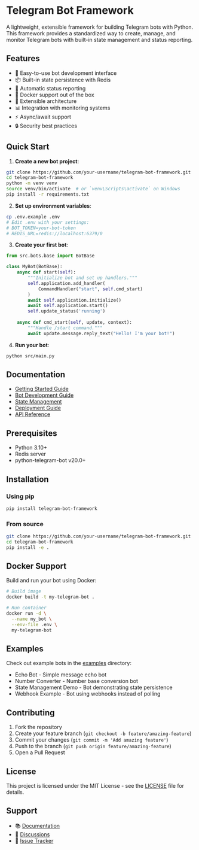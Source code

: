 # Telegram Bot Framework

A lightweight, extensible framework for building Telegram bots with Python. This framework provides a standardized way to create, manage, and monitor Telegram bots with built-in state management and status reporting.

## Features

- 🤖 Easy-to-use bot development interface
- 📦 Built-in state persistence with Redis
- 🔄 Automatic status reporting
- 🐳 Docker support out of the box
- 🧩 Extensible architecture
- 📊 Integration with monitoring systems
- ⚡ Async/await support
- 🔒 Security best practices

## Quick Start

1. **Create a new bot project**:
```bash
git clone https://github.com/your-username/telegram-bot-framework.git
cd telegram-bot-framework
python -m venv venv
source venv/bin/activate  # or `venv\Scripts\activate` on Windows
pip install -r requirements.txt
```

2. **Set up environment variables**:
```bash
cp .env.example .env
# Edit .env with your settings:
# BOT_TOKEN=your-bot-token
# REDIS_URL=redis://localhost:6379/0
```

3. **Create your first bot**:
```python
from src.bots.base import BotBase

class MyBot(BotBase):
    async def start(self):
        """Initialize bot and set up handlers."""
        self.application.add_handler(
            CommandHandler("start", self.cmd_start)
        )
        await self.application.initialize()
        await self.application.start()
        self.update_status('running')
    
    async def cmd_start(self, update, context):
        """Handle /start command."""
        await update.message.reply_text("Hello! I'm your bot!")
```

4. **Run your bot**:
```bash
python src/main.py
```

## Documentation

- [Getting Started Guide](docs/getting_started.md)
- [Bot Development Guide](docs/bot_development.md)
- [State Management](docs/state_management.md)
- [Deployment Guide](docs/deployment.md)
- [API Reference](docs/api_reference.md)

## Prerequisites

- Python 3.10+
- Redis server
- python-telegram-bot v20.0+

## Installation

### Using pip

```bash
pip install telegram-bot-framework
```

### From source

```bash
git clone https://github.com/your-username/telegram-bot-framework.git
cd telegram-bot-framework
pip install -e .
```

## Docker Support

Build and run your bot using Docker:

```bash
# Build image
docker build -t my-telegram-bot .

# Run container
docker run -d \
  --name my_bot \
  --env-file .env \
  my-telegram-bot
```

## Examples

Check out example bots in the [examples](examples/) directory:

- Echo Bot - Simple message echo bot
- Number Converter - Number base conversion bot
- State Management Demo - Bot demonstrating state persistence
- Webhook Example - Bot using webhooks instead of polling

## Contributing

1. Fork the repository
2. Create your feature branch (`git checkout -b feature/amazing-feature`)
3. Commit your changes (`git commit -m 'Add amazing feature'`)
4. Push to the branch (`git push origin feature/amazing-feature`)
5. Open a Pull Request

## License

This project is licensed under the MIT License - see the [LICENSE](LICENSE) file for details.

## Support

- 📚 [Documentation](docs/)
- 💬 [Discussions](https://github.com/your-username/telegram-bot-framework/discussions)
- 🐛 [Issue Tracker](https://github.com/your-username/telegram-bot-framework/issues)
